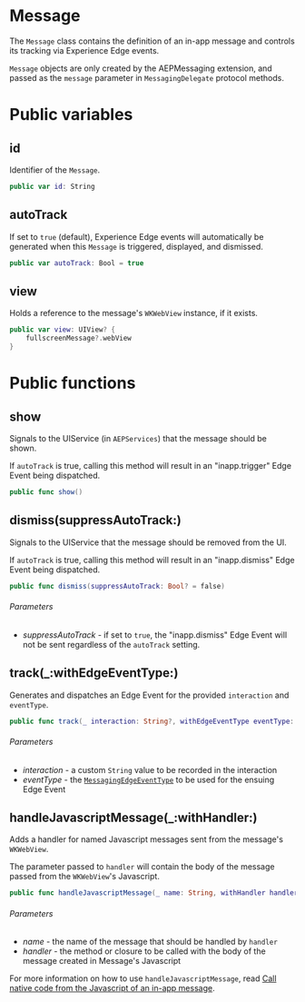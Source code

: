 # Message

The `Message` class contains the definition of an in-app message and controls its tracking via Experience Edge events.

`Message` objects are only created by the AEPMessaging extension, and passed as the `message` parameter in `MessagingDelegate` protocol methods.

# Public variables

## id

Identifier of the `Message`.

```swift
public var id: String
```

## autoTrack

If set to `true` (default), Experience Edge events will automatically be generated when this `Message` is triggered, displayed, and dismissed.

```swift
public var autoTrack: Bool = true
```

## view

Holds a reference to the message's `WKWebView` instance, if it exists.

```swift
public var view: UIView? {
    fullscreenMessage?.webView
}
```

# Public functions

## show

Signals to the UIService (in `AEPServices`) that the message should be shown.

If `autoTrack` is true, calling this method will result in an "inapp.trigger" Edge Event being dispatched.

```swift
public func show()
```

## dismiss(suppressAutoTrack:)

Signals to the UIService that the message should be removed from the UI.

If `autoTrack` is true, calling this method will result in an "inapp.dismiss" Edge Event being dispatched.

```swift
public func dismiss(suppressAutoTrack: Bool? = false)
```

###### Parameters

- _suppressAutoTrack_ - if set to `true`, the "inapp.dismiss" Edge Event will not be sent regardless of the `autoTrack` setting.

## track(_:withEdgeEventType:)

Generates and dispatches an Edge Event for the provided `interaction` and `eventType`.

```swift
public func track(_ interaction: String?, withEdgeEventType eventType: MessagingEdgeEventType)
```

###### Parameters

- _interaction_ - a custom `String` value to be recorded in the interaction
- _eventType_ - the [`MessagingEdgeEventType`](./enum-messaging-edge-event-type.md) to be used for the ensuing Edge Event

## handleJavascriptMessage(_:withHandler:)

Adds a handler for named Javascript messages sent from the message's `WKWebView`.

The parameter passed to `handler` will contain the body of the message passed from the `WKWebView`'s Javascript.

```swift
public func handleJavascriptMessage(_ name: String, withHandler handler: @escaping (Any?) -> Void)
```

###### Parameters

- _name_ - the name of the message that should be handled by `handler`
- _handler_ - the method or closure to be called with the body of the message created in Message's Javascript

For more information on how to use `handleJavascriptMessage`, read [Call native code from the Javascript of an in-app message](./how-to-call-native-from-javascript.md).
